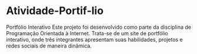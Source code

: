 # Atividade-Portif-lio
Portfólio Interativo Este projeto foi desenvolvido como parte da disciplina de Programação Orientada à Internet. Trata-se de um site de portfólio interativo, onde três integrantes apresentam suas habilidades, projetos e redes sociais de maneira dinâmica.
